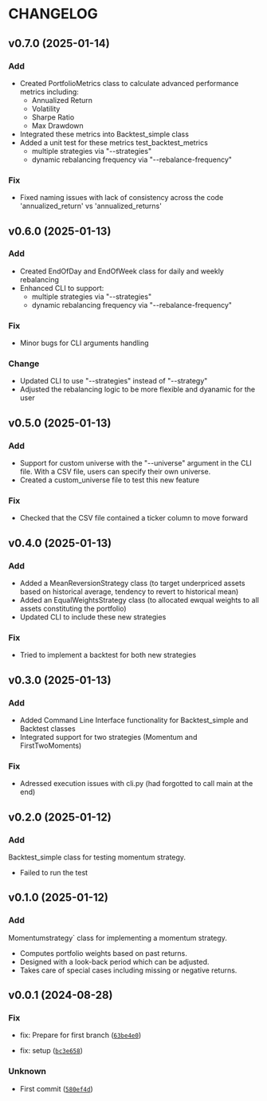 # CHANGELOG

## v0.7.0 (2025-01-14)

### Add

- Created PortfolioMetrics class to calculate advanced performance metrics including:
    - Annualized Return
    - Volatility
    - Sharpe Ratio
    - Max Drawdown
- Integrated these metrics into Backtest_simple class
- Added a unit test for these metrics test_backtest_metrics
    - multiple strategies via "--strategies"
    - dynamic rebalancing frequency via "--rebalance-frequency"

### Fix

- Fixed naming issues with lack of consistency across the code 'annualized_return' vs 'annualized_returns'


## v0.6.0 (2025-01-13)

### Add

- Created EndOfDay and EndOfWeek class for daily and weekly rebalancing
- Enhanced CLI to support:
    - multiple strategies via "--strategies"
    - dynamic rebalancing frequency via "--rebalance-frequency"

### Fix

- Minor bugs for CLI arguments handling

### Change

- Updated CLI to use "--strategies" instead of "--strategy" 
- Adjusted the rebalancing logic to be more flexible and dyanamic for the user

## v0.5.0 (2025-01-13)

### Add

- Support for custom universe with the "--universe" argument in the CLI file. With a CSV file, users can specify their own universe.
- Created a custom_universe file to test this new feature 

### Fix

- Checked that the CSV file contained a ticker column to move forward


## v0.4.0 (2025-01-13)

### Add

- Added a MeanReversionStrategy class (to target underpriced assets based on historical average, tendency to revert to historical mean)
- Added an EqualWeightsStrategy class (to allocated ewqual weights to all assets constituting the portfolio)
- Updated CLI to include these new strategies

### Fix

- Tried to implement a backtest for both new strategies

## v0.3.0 (2025-01-13)

### Add

- Added Command Line Interface functionality for Backtest_simple and Backtest classes
- Integrated support for two strategies (Momentum and FirstTwoMoments)

### Fix

- Adressed execution issues with cli.py (had forgotted to call main at the end)


## v0.2.0 (2025-01-12)

### Add 

Backtest_simple class for testing momentum strategy.
- Failed to run the test


## v0.1.0 (2025-01-12)

### Add

Momentumstrategy` class for implementing a momentum strategy.
- Computes portfolio weights based on past returns.
- Designed with a look-back period which can be adjusted.
- Takes care of special cases including missing or negative returns.


## v0.0.1 (2024-08-28)

### Fix

* fix: Prepare for first branch ([`63be4e0`](https://github.com/jfimbett/pybacktestchain/commit/63be4e072a5a4816a54cfe573d4a119e96f8f872))

* fix: setup ([`bc3e658`](https://github.com/jfimbett/pybacktestchain/commit/bc3e658013653d5d9e9249fde2bfccec4799eba1))

### Unknown

* First commit ([`580ef4d`](https://github.com/jfimbett/pybacktestchain/commit/580ef4d049d1646b8122efe24d57f7567aa89bd8))
